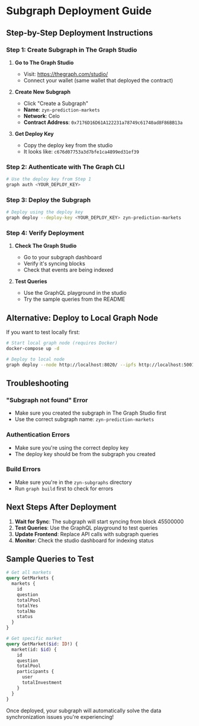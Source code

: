 # Subgraph Deployment Guide

## Step-by-Step Deployment Instructions

### **Step 1: Create Subgraph in The Graph Studio**

1. **Go to The Graph Studio**
   - Visit: https://thegraph.com/studio/
   - Connect your wallet (same wallet that deployed the contract)

2. **Create New Subgraph**
   - Click "Create a Subgraph"
   - **Name**: `zyn-prediction-markets`
   - **Network**: Celo
   - **Contract Address**: `0x7176D16D61A122231a78749c61740ad8F86BB13a`

3. **Get Deploy Key**
   - Copy the deploy key from the studio
   - It looks like: `c676d07753a3d7bfe1ca4899ed31ef39`

### **Step 2: Authenticate with The Graph CLI**

```bash
# Use the deploy key from Step 1
graph auth <YOUR_DEPLOY_KEY>
```

### **Step 3: Deploy the Subgraph**

```bash
# Deploy using the deploy key
graph deploy --deploy-key <YOUR_DEPLOY_KEY> zyn-prediction-markets
```

### **Step 4: Verify Deployment**

1. **Check The Graph Studio**
   - Go to your subgraph dashboard
   - Verify it's syncing blocks
   - Check that events are being indexed

2. **Test Queries**
   - Use the GraphQL playground in the studio
   - Try the sample queries from the README

## Alternative: Deploy to Local Graph Node

If you want to test locally first:

```bash
# Start local graph node (requires Docker)
docker-compose up -d

# Deploy to local node
graph deploy --node http://localhost:8020/ --ipfs http://localhost:5001 zyn-prediction-markets
```

## Troubleshooting

### **"Subgraph not found" Error**
- Make sure you created the subgraph in The Graph Studio first
- Use the correct subgraph name: `zyn-prediction-markets`

### **Authentication Errors**
- Make sure you're using the correct deploy key
- The deploy key should be from the subgraph you created

### **Build Errors**
- Make sure you're in the `zyn-subgraphs` directory
- Run `graph build` first to check for errors

## Next Steps After Deployment

1. **Wait for Sync**: The subgraph will start syncing from block 45500000
2. **Test Queries**: Use the GraphQL playground to test queries
3. **Update Frontend**: Replace API calls with subgraph queries
4. **Monitor**: Check the studio dashboard for indexing status

## Sample Queries to Test

```graphql
# Get all markets
query GetMarkets {
  markets {
    id
    question
    totalPool
    totalYes
    totalNo
    status
  }
}

# Get specific market
query GetMarket($id: ID!) {
  market(id: $id) {
    id
    question
    totalPool
    participants {
      user
      totalInvestment
    }
  }
}
```

Once deployed, your subgraph will automatically solve the data synchronization issues you're experiencing!
